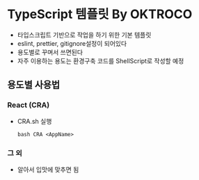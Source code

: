 # TypeScript 템플릿 By OKTROCO

- 타입스크립트 기반으로 작업을 하기 위한 기본 템플릿
- eslint, prettier, gitignore설정이 되어있다
- 용도별로 꾸며서 쓰면된다
- 자주 이용하는 용도는 환경구축 코드를 ShellScript로 작성할 예정

## 용도별 사용법

### React (CRA)

- CRA.sh 실행

  ```shell
  bash CRA <AppName>
  ```

### 그 외

- 알아서 입맛에 맞추면 됨
